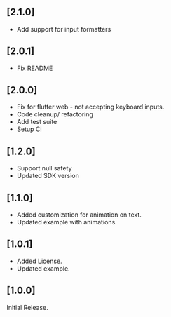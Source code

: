 ## [2.1.0]
- Add support for input formatters

## [2.0.1]
- Fix README

## [2.0.0]
- Fix for flutter web - not accepting keyboard inputs.
- Code cleanup/ refactoring
- Add test suite
- Setup CI

## [1.2.0]
- Support null safety
- Updated SDK version

## [1.1.0]
- Added customization for animation on text.
- Updated example with animations.

## [1.0.1]
- Added License.
- Updated example.

## [1.0.0]
Initial Release.